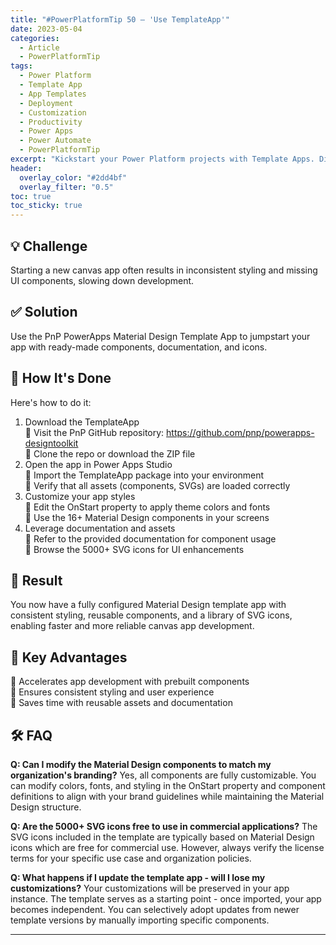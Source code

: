 ```yaml
---
title: "#PowerPlatformTip 50 – 'Use TemplateApp'"
date: 2023-05-04
categories:
  - Article
  - PowerPlatformTip
tags:
  - Power Platform
  - Template App
  - App Templates
  - Deployment
  - Customization
  - Productivity
  - Power Apps
  - Power Automate
  - PowerPlatformTip
excerpt: "Kickstart your Power Platform projects with Template Apps. Discover how to use, customize, and deploy ready-made solutions to save time and accelerate app development."
header:
  overlay_color: "#2dd4bf"
  overlay_filter: "0.5"
toc: true
toc_sticky: true
---
```


## 💡 Challenge
Starting a new canvas app often results in inconsistent styling and missing UI components, slowing down development.

## ✅ Solution
Use the PnP PowerApps Material Design Template App to jumpstart your app with ready-made components, documentation, and icons.

## 🔧 How It's Done
Here's how to do it:
1. Download the TemplateApp  
   🔸 Visit the PnP GitHub repository: https://github.com/pnp/powerapps-designtoolkit  
   🔸 Clone the repo or download the ZIP file  
2. Open the app in Power Apps Studio  
   🔸 Import the TemplateApp package into your environment  
   🔸 Verify that all assets (components, SVGs) are loaded correctly  
3. Customize your app styles  
   🔸 Edit the OnStart property to apply theme colors and fonts  
   🔸 Use the 16+ Material Design components in your screens  
4. Leverage documentation and assets  
   🔸 Refer to the provided documentation for component usage  
   🔸 Browse the 5000+ SVG icons for UI enhancements  

## 🎉 Result
You now have a fully configured Material Design template app with consistent styling, reusable components, and a library of SVG icons, enabling faster and more reliable canvas app development.

## 🌟 Key Advantages
🔸 Accelerates app development with prebuilt components  
🔸 Ensures consistent styling and user experience  
🔸 Saves time with reusable assets and documentation

## 🛠️ FAQ

**Q: Can I modify the Material Design components to match my organization's branding?**
Yes, all components are fully customizable. You can modify colors, fonts, and styling in the OnStart property and component definitions to align with your brand guidelines while maintaining the Material Design structure.

**Q: Are the 5000+ SVG icons free to use in commercial applications?**
The SVG icons included in the template are typically based on Material Design icons which are free for commercial use. However, always verify the license terms for your specific use case and organization policies.

**Q: What happens if I update the template app - will I lose my customizations?**
Your customizations will be preserved in your app instance. The template serves as a starting point - once imported, your app becomes independent. You can selectively adopt updates from newer template versions by manually importing specific components.

---
